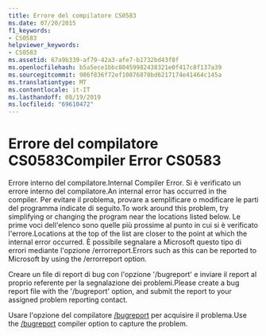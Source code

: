 ```yaml
---
title: Errore del compilatore CS0583
ms.date: 07/20/2015
f1_keywords:
- CS0583
helpviewer_keywords:
- CS0583
ms.assetid: 67a9b339-af79-42a3-afe7-b1732bd43f8f
ms.openlocfilehash: b5a5ece1bbc80459982438321e0f417c8f137a39
ms.sourcegitcommit: 986f836f72ef10876878bd6217174e41464c145a
ms.translationtype: MT
ms.contentlocale: it-IT
ms.lasthandoff: 08/19/2019
ms.locfileid: "69610472"
---
```

# <a name="compiler-error-cs0583"></a><span data-ttu-id="8f858-102">Errore del compilatore CS0583</span><span class="sxs-lookup"><span data-stu-id="8f858-102">Compiler Error CS0583</span></span>
<span data-ttu-id="8f858-103">Errore interno del compilatore.</span><span class="sxs-lookup"><span data-stu-id="8f858-103">Internal Compiler Error.</span></span> <span data-ttu-id="8f858-104">Si è verificato un errore interno del compilatore.</span><span class="sxs-lookup"><span data-stu-id="8f858-104">An internal error has occurred in the compiler.</span></span> <span data-ttu-id="8f858-105">Per evitare il problema, provare a semplificare o modificare le parti del programma indicate di seguito.</span><span class="sxs-lookup"><span data-stu-id="8f858-105">To work around this problem, try simplifying or changing the program near the locations listed below.</span></span> <span data-ttu-id="8f858-106">Le prime voci dell'elenco sono quelle più prossime al punto in cui si è verificato l'errore.</span><span class="sxs-lookup"><span data-stu-id="8f858-106">Locations at the top of the list are closer to the point at which the internal error occurred.</span></span> <span data-ttu-id="8f858-107">È possibile segnalare a Microsoft questo tipo di errori mediante l'opzione /errorreport.</span><span class="sxs-lookup"><span data-stu-id="8f858-107">Errors such as this can be reported to Microsoft by using the /errorreport option.</span></span>  
  
 <span data-ttu-id="8f858-108">Creare un file di report di bug con l'opzione '/bugreport' e inviare il report al proprio referente per la segnalazione dei problemi.</span><span class="sxs-lookup"><span data-stu-id="8f858-108">Please create a bug report file with the '/bugreport' option, and submit the report to your assigned problem reporting contact.</span></span>  
  
 <span data-ttu-id="8f858-109">Usare l'opzione del compilatore [/bugreport](../language-reference/compiler-options/bugreport-compiler-option.md) per acquisire il problema.</span><span class="sxs-lookup"><span data-stu-id="8f858-109">Use the [/bugreport](../language-reference/compiler-options/bugreport-compiler-option.md) compiler option to capture the problem.</span></span>
